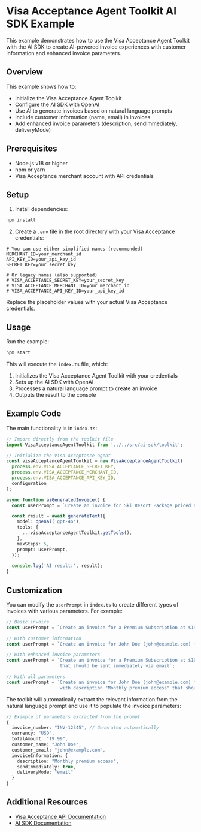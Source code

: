# Visa Acceptance Agent Toolkit AI SDK Example

This example demonstrates how to use the Visa Acceptance Agent Toolkit with the AI SDK to create AI-powered invoice experiences with customer information and enhanced invoice parameters.

## Overview

This example shows how to:
- Initialize the Visa Acceptance Agent Toolkit
- Configure the AI SDK with OpenAI
- Use AI to generate invoices based on natural language prompts
- Include customer information (name, email) in invoices
- Add enhanced invoice parameters (description, sendImmediately, deliveryMode)

## Prerequisites

- Node.js v18 or higher
- npm or yarn
- Visa Acceptance merchant account with API credentials

## Setup

1. Install dependencies:

```bash
npm install
```

2. Create a `.env` file in the root directory with your Visa Acceptance credentials:

```
# You can use either simplified names (recommended)
MERCHANT_ID=your_merchant_id
API_KEY_ID=your_api_key_id
SECRET_KEY=your_secret_key

# Or legacy names (also supported)
# VISA_ACCEPTANCE_SECRET_KEY=your_secret_key
# VISA_ACCEPTANCE_MERCHANT_ID=your_merchant_id
# VISA_ACCEPTANCE_API_KEY_ID=your_api_key_id
```

Replace the placeholder values with your actual Visa Acceptance credentials.

## Usage

Run the example:

```bash
npm start
```

This will execute the `index.ts` file, which:
1. Initializes the Visa Acceptance Agent Toolkit with your credentials
2. Sets up the AI SDK with OpenAI
3. Processes a natural language prompt to create an invoice
4. Outputs the result to the console

## Example Code

The main functionality is in `index.ts`:

```typescript
// Import directly from the toolkit file
import VisaAcceptanceAgentToolkit from '../../src/ai-sdk/toolkit';

// Initialize the Visa Acceptance agent
const visaAcceptanceAgentToolkit = new VisaAcceptanceAgentToolkit(
  process.env.VISA_ACCEPTANCE_SECRET_KEY,
  process.env.VISA_ACCEPTANCE_MERCHANT_ID,
  process.env.VISA_ACCEPTANCE_API_KEY_ID,
  configuration
);

async function aiGeneratedInvoice() {
  const userPrompt = `Create an invoice for Ski Resort Package priced at $499.99 for customer Jane Smith (jane.smith@example.com)`;

  const result = await generateText({
    model: openai('gpt-4o'),
    tools: {
      ...visaAcceptanceAgentToolkit.getTools(),
    },
    maxSteps: 5,
    prompt: userPrompt,
  });

  console.log('AI result:', result);
}
```

## Customization

You can modify the `userPrompt` in `index.ts` to create different types of invoices with various parameters. For example:

```typescript
// Basic invoice
const userPrompt = `Create an invoice for a Premium Subscription at $19.99/month`;

// With customer information
const userPrompt = `Create an invoice for John Doe (john@example.com) for a Premium Subscription at $19.99/month`;

// With enhanced invoice parameters
const userPrompt = `Create an invoice for a Premium Subscription at $19.99/month with description "Monthly premium access"
                    that should be sent immediately via email`;

// With all parameters
const userPrompt = `Create an invoice for John Doe (john@example.com) for a Premium Subscription at $19.99/month
                    with description "Monthly premium access" that should be sent immediately via email`;
```

The toolkit will automatically extract the relevant information from the natural language prompt and use it to populate the invoice parameters:

```typescript
// Example of parameters extracted from the prompt
{
  invoice_number: "INV-12345", // Generated automatically
  currency: "USD",
  totalAmount: "19.99",
  customer_name: "John Doe",
  customer_email: "john@example.com",
  invoiceInformation: {
    description: "Monthly premium access",
    sendImmediately: true,
    deliveryMode: "email"
  }
}
```

## Additional Resources

- [Visa Acceptance API Documentation](https://developer.cybersource.com/api/reference/api-reference.html)
- [AI SDK Documentation](https://sdk.vercel.ai/docs)